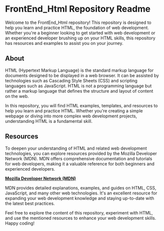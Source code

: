 # FrontEnd_Html Repository Readme

Welcome to the FrontEnd_Html repository! This repository is designed to help you learn and practice HTML, the foundation of web development. Whether you're a beginner looking to get started with web development or an experienced developer brushing up on your HTML skills, this repository has resources and examples to assist you on your journey.

## About

HTML (Hypertext Markup Language) is the standard markup language for documents designed to be displayed in a web browser. It can be assisted by technologies such as Cascading Style Sheets (CSS) and scripting languages such as JavaScript. HTML is not a programming language but rather a markup language that defines the structure and layout of content on the web.

In this repository, you will find HTML examples, templates, and resources to help you learn and practice HTML. Whether you're creating a simple webpage or diving into more complex web development projects, understanding HTML is a fundamental skill.

## Resources

To deepen your understanding of HTML and related web development technologies, you can explore resources provided by the Mozilla Developer Network (MDN). MDN offers comprehensive documentation and tutorials for web developers, making it a valuable reference for both beginners and experienced developers.

[**Mozilla Developer Network (MDN)**](https://developer.mozilla.org/en-US/)

MDN provides detailed explanations, examples, and guides on HTML, CSS, JavaScript, and many other web technologies. It's an excellent resource for expanding your web development knowledge and staying up-to-date with the latest best practices.

Feel free to explore the content of this repository, experiment with HTML, and use the mentioned resources to enhance your web development skills. Happy coding!
